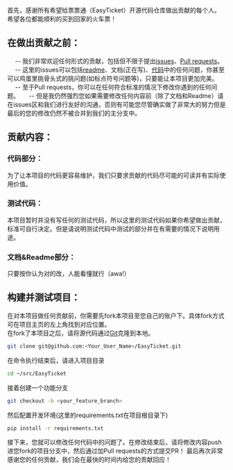 首先，感谢所有希望给票票通（EasyTicket）开源代码仓库做出贡献的每个人。希望各位都能顺利的买到回家的火车票！

## 在做出贡献之前：
&emsp; -- 我们非常欢迎任何形式的贡献，包括但不限于提出[issues](https://github.com/F18-Maverick/EasyTicket/issues)、[Pull requests](https://github.com/F18-Maverick/EasyTicket/pulls)。  
&emsp; -- 这里的issues可以包括[readme](https://github.com/F18-Maverick/EasyTicket/blob/main/README.md)、文档(正在写)、[代码](https://github.com/F18-Maverick/EasyTicket)中的任何问题，你甚至可以鸡蛋里挑骨头式的挑问题(如标点符号问题等)，只要能让本项目更加完美。  
&emsp; -- 至于Pull requests，你可以在任何符合标准的情况下修改你遇到的任何问题。
&emsp; -- 但是我仍然强烈您如果需要修改任何内容前（除了文档和Readme）请在issues区和我们进行友好的沟通，否则有可能您尽管确实做了非常大的努力但是最后的您的修改仍然不被合并到我们的主分支中。

## 贡献内容：
### 代码部分：
为了让本项目的代码更容易维护，我们只要求贡献的代码尽可能的可读并有实际使用价值。
### 测试代码：
本项目暂时并没有写任何的测试代码，所以这里的测试代码如果你希望做出贡献，标准可自行决定。但是请说明测试代码中测试的部分并在有需要的情况下说明用途。
### 文档&Readme部分：
只要按你认为对的改，人能看懂就行（awa!）

## 构建并测试项目：
在对本项目做任何贡献前，你需要先fork本项目至您自己的账户下。具体fork方式可在项目主页的左上角找到对应位置。  
在fork了本项目之后，请将源代码通过[Git](https://git-scm.com/downloads)克隆到本地。
```sh
git clone git@github.com:<Your_User_Name>/EasyTicket.git
```
在命令执行结束后，请进入项目目录
```sh
cd ~/src/EasyTicket
```
接着创建一个功能分支
```sh
git checkout -b <your_feature_branch>
```
然后配置开发环境(这里的requirements.txt在项目根目录下)
```sh
pip install -r requirements.txt
```
接下来，您就可以修改任何代码中的问题了。在修改结束后，请将修改内容push进您fork的项目分支中，然后通过加Pull requests的方式提交PR！
最后再次非常感谢您的任何贡献，我们会在最快的时间内给您的贡献回应！
